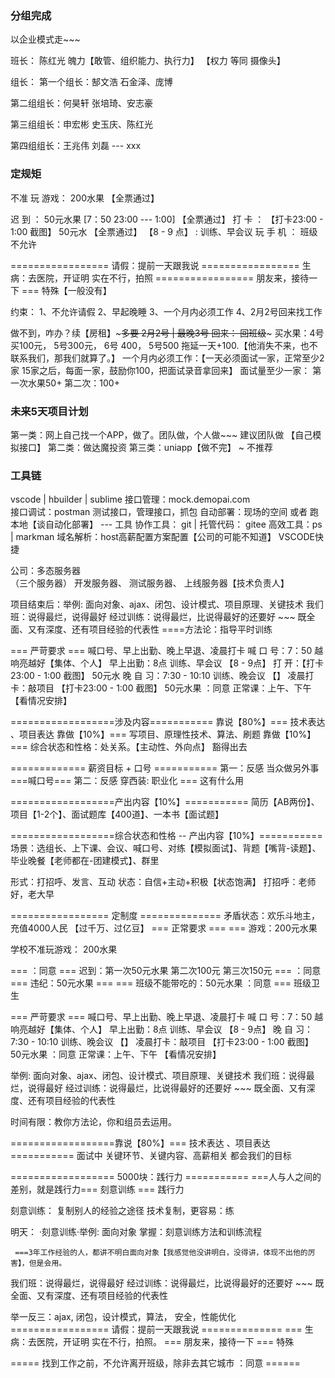 <!--
 * @Author: your name
 * @Date: 2019-12-18 14:49:34
 * @LastEditTime : 2019-12-18 14:49:43
 * @LastEditors  : Please set LastEditors
 * @Description: In User Settings Edit
 * @FilePath: \ickt26\第1天.md
 -->
### 分组完成
以企业模式走~~~



班长： 陈红光
       魄力【敢管、组织能力、执行力】 【权力 等同 摄像头】


组长：
   第一个组长：郜文浩
       石金泽、庞博

   第二组组长：何昊轩
       张培琦、安志豪

   第三组组长：申宏彬
        史玉庆、陈红光

   第四组组长：王兆伟
        刘磊 --- xxx



### 定规矩

不准 玩 游戏：  200水果 【全票通过】

迟         到  ：  50元水果  [7：50      23:00 --- 1:00]  【全票通过】
打         卡  ： 【打卡23:00 - 1:00 截图】 50元水 【全票通过】
【8  - 9  点】 :   训练、早会议 
玩  手     机  ：  班级不允许

================= 请假：提前一天跟我说 
================= 生病：去医院，开证明 实在不行，拍照
================= 朋友来，接待一下 === 特殊【一般没有】

约束：
1、不允许请假
2、早起晚睡
3、一个月内必须工作
4、2月2号回来找工作

做不到，咋办？续【房租】~~~多要
      2月2号 |  最晚3号   回来： 回班级~~~      买水果：4号买100元， 5号300元， 6号 400， 5号500  拖延一天+100.【他消失不来，也不联系我们，那我们就算了。】
      一个月内必须工作：【一天必须面试一家，正常至少2家   15家之后，每面一家，鼓励你100，把面试录音拿回来】
      面试量至少一家：  第一次水果50+   第二次：100+
      

### 未来5天项目计划
第一类：网上自己找一个APP，做了。团队做，个人做~~~ 建议团队做  【自己模拟接口】
第二类：做达魔投资 
第三类：uniapp【做不完】 ~ 不推荐


### 工具链
vscode | hbuilder | sublime
接口管理：mock.demopai.com   
接口调试：postman  测试接口，管理接口，抓包
自动部署：现场的空间 或者 跑本地【谈自动化部署】  --- 工具
协作工具： git | 托管代码： gitee
高效工具：ps | markman
域名解析：host高薪配置方案配置【公司的可能不知道】
         VSCODE快捷




公司：多态服务器   
（三个服务器）
开发服务器、
测试服务器、
上线服务器【技术负责人】






项目结束后：举例: 面向对象、ajax、闭包、设计模式、项目原理、关键技术 我们班：说得最烂，说得最好 经过训练：说得最烂，比说得最好的还要好 ~~~ 既全面、又有深度、还有项目经验的代表性
====方法论：指导平时训练





=== 严苛要求 === 喊口号、早上出勤、晚上早退、凌晨打卡 喊 口 号：7：50 越响亮越好【集体、个人】 早上出勤：8点 训练、早会议 【8 - 9点】 
打         开：【打卡23:00 - 1:00 截图】 50元水
晚 自 习：7:30 - 10:10 训练、晚会议 【】 凌晨打卡：敲项目 【打卡23:00 - 1:00 截图】 50元水果 ：同意 正常课：上午、下午 【看情况安排】


==================涉及内容=========== 靠说【80%】=== 技术表达 、项目表达 靠做【10%】=== 写项目、原理性技术、算法、刷题 靠做【10%】=== 综合状态和性格：处关系。【主动性、外向点】 豁得出去


============= 薪资目标 + 口号 =========== 第一：反感 当众做另外事 ===喊口号=== 第二：反感 穿西装: 职业化 === 这有什么用

==================产出内容【10%】===========
简历【AB两份】、项目【1-2个】、面试题库【400道】、一本书【面试题】

==================综合状态和性格 -- 产出内容【10%】=========== 场景：选组长、上下课、会议、喊口号、对练【模拟面试】、背题【嘴背-读题】、毕业晚餐【老师都在-团建模式】、群里

形式：打招呼、发言、互动            状态：自信+主动+积极【状态饱满】
    打招呼：老师好，老大早


================= 定制度 ==============
矛盾状态：欢乐斗地主，充值4000人民 【过千万、过亿豆】 === 正常要求 === === 游戏：200元水果 

学校不准玩游戏：  200水果


=== ：同意 === 迟到：第一次50元水果 第二次100元 第三次150元 === ：同意 === 违纪：50元水果 === === 班级不能带吃的：50元水果 ：同意 === 班级卫生


=== 严苛要求 === 喊口号、早上出勤、晚上早退、凌晨打卡 喊 口 号：7：50 越响亮越好【集体、个人】 早上出勤：8点 训练、早会议 【8 - 9点】 晚 自 习：7:30 - 10:10 训练、晚会议 【】 凌晨打卡：敲项目 【打卡23:00 - 1:00 截图】 50元水果 ：同意 正常课：上午、下午 【看情况安排】

举例: 面向对象、ajax、闭包、设计模式、项目原理、关键技术 我们班：说得最烂，说得最好 经过训练：说得最烂，比说得最好的还要好 ~~~ 既全面、又有深度、还有项目经验的代表性

时间有限：教你方法论，你和组员去运用。

==================靠说【80%】=== 技术表达 、项目表达=========== 面试中 关键环节、关键内容、高薪相关 都会我们的目标

================== 5000块：践行力 =========== ===人与人之间的差别，就是践行力=== 刻意训练 === 践行力

刻意训练： 复制别人的经验之途径 技术复制，更容易：练

明天： ·刻意训练·举例: 面向对象 掌握：刻意训练方法和训练流程

     ===3年工作经验的人，都讲不明白面向对象【我感觉他没讲明白，没得讲，体现不出他的厉害】，但是会用。
我们班：说得最烂，说得最好 经过训练：说得最烂，比说得最好的还要好 ~~~ 既全面、又有深度、还有项目经验的代表性

举一反三：ajax, 闭包，设计模式，算法， 安全，性能优化
================= 请假：提前一天跟我说 ============== === 生病：去医院，开证明 实在不行，拍照。 === 朋友来，接待一下 === 特殊

===== 找到工作之前，不允许离开班级，除非去其它城市 ：同意 ======